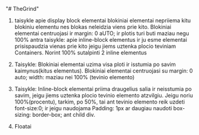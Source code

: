 "# TheGrind" 
1. taisykle apie display block elementai blokiniai elementai nepriiema kitu blokiniu elementu nes blokas neleidzia viens prie kito.
Blokiniai elementai centruojasi ir margin: 0 aUTO; ir plotis turi buti maziau negu 100%
antra taisykle: apie inline-block elementus ir ju esme elementai prisispaudzia vienas prie kito jeigu jiems uztenka plocio teviniam Containers. 
Norint 100% sutalpinti 2 inline elementus 

1. Taisykle:
Blokiniai elementai uzima visa ploti ir isstumia po savim kaimynus(kitus elementus). Blokiniai elementai centruojasi su margin: 0 auto; width: maziau nei 100% (tevinio elemento)

2. Taisykle:
Inline-block elementai priima draugelius salia ir neisstumia po savim, jeigu jiems uztenka plocio tevinio elemento atzvilgiu.
Jeigu noriu 100%(procentu), tarkim, po 50%, tai ant tevinio elemento reik uzdeti font-size:0; ir jeigu naudojama Padding: 1px ar daugiau naudoti box-sizing: border-box; ant child div.

3. Floatai

    